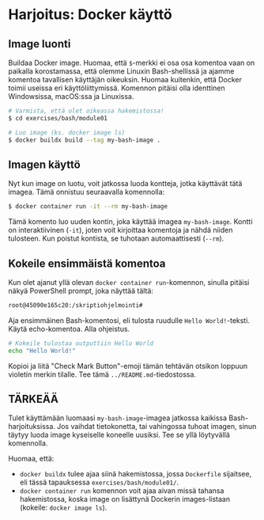 # Harjoitus: Docker käyttö

## Image luonti

Buildaa Docker image. Huomaa, että `$`-merkki ei osa osa komentoa vaan on paikalla korostamassa, että olemme Linuxin Bash-shellissä ja ajamme komentoa tavallisen käyttäjän oikeuksin. Huomaa kuitenkin, että Docker toimii useissa eri käyttöliittymissä. Komennon pitäisi olla identtinen Windowsissa, macOS:ssa ja Linuxissa.

```bash
# Varmista, että olet oikeassa hakemistossa!
$ cd exercises/bash/module01

# Luo image (ks. docker image ls)
$ docker buildx build --tag my-bash-image .
```

## Imagen käyttö

Nyt kun image on luotu, voit jatkossa luoda kontteja, jotka käyttävät tätä imagea. Tämä onnistuu seuraavalla komennolla:

```bash
$ docker container run -it --rm my-bash-image
```

Tämä komento luo uuden kontin, joka käyttää imagea `my-bash-image`. Kontti on interaktiivinen (`-it`), joten voit kirjoittaa komentoja ja nähdä niiden tulosteen. Kun poistut kontista, se tuhotaan automaattisesti (`--rm`).

## Kokeile ensimmäistä komentoa

Kun olet ajanut yllä olevan `docker container run`-komennon, sinulla pitäisi näkyä PowerShell prompt, joka näyttää tältä:

```bash
root@45090e165c20:/skriptiohjelmointi#
```

Aja ensimmäinen Bash-komentosi, eli tulosta ruudulle `Hello World!`-teksti. Käytä echo-komentoa. Alla ohjeistus.

```bash
# Kokeile tulostaa outputtiin Hello World
echo "Hello World!"
```

Kopioi ja liitä "Check Mark Button"-emoji tämän tehtävän otsikon loppuun violetin merkin tilalle. Tee tämä `../README.md`-tiedostossa.

## TÄRKEÄÄ

Tulet käyttämään luomaasi `my-bash-image`-imagea jatkossa kaikissa Bash-harjoituksissa. Jos vaihdat tietokonetta, tai vahingossa tuhoat imagen, sinun täytyy luoda image kyseiselle koneelle uusiksi. Tee se yllä löytyvällä komennolla.

Huomaa, että:

* `docker buildx` tulee ajaa siinä hakemistossa, jossa `Dockerfile` sijaitsee, eli tässä tapauksessa `exercises/bash/module01/`.
* `docker container run` komennon voit ajaa aivan missä tahansa hakemistossa, koska image on lisättynä Dockerin images-listaan (kokeile: `docker image ls`).
